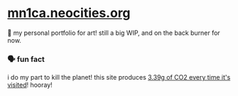 # [mn1ca.neocities.org](https://mn1ca.neocities.org)
:shrimp: my personal portfolio for art! still a big WIP, and on the back burner for now.

### :speaking_head: fun fact
i do my part to kill the planet! this site produces [3.39g of CO2 every time it's visited](https://www.websitecarbon.com/website/mn1ca-neocities-org/)! hooray!
